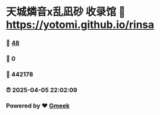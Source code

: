 # 天城燐音x乱凪砂 收录馆 :link: https://yotomi.github.io/rinsa 
### :page_facing_up: [48](https://yotomi.github.io/rinsa/tag.html) 
### :speech_balloon: 0 
### :hibiscus: 442178 
### :alarm_clock: 2025-04-05 22:02:09 
### Powered by :heart: [Gmeek](https://github.com/Meekdai/Gmeek)

